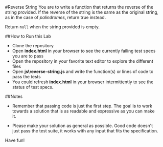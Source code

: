 #Reverse String
You are to write a function that returns the reverse of the string provided.
If the reverse of the string is the same as the original string, as in the case of _palindromes_, return true instead.

Return `null` when the string provided is empty.

##How to Run this Lab

+ Clone the repository
+ Open **index.html** in your browser to see the currently failing test specs you are to pass
+ Open the repository in your favorite text editor to explore the different files
+ Open **js\reverse-string.js** and write the function(s) or lines of code to pass the tests
+ You could refresh **index.html** in your browser intermittently to see the status of test specs.


##Notes

+ Remember that passing code is just the first step. The goal is to work towards a solution that is as readable and expressive as you can make
it.

+ Please make your solution as general as possible. Good code doesn't just pass the test suite, it works with any input that fits the specification.

Have fun!
